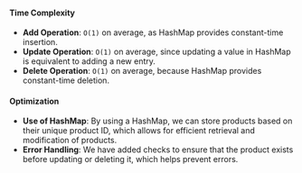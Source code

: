 #### Time Complexity
- **Add Operation**: `O(1)` on average, as HashMap provides constant-time insertion.
- **Update Operation**: `O(1)` on average, since updating a value in HashMap is equivalent to adding a new entry.
- **Delete Operation**: `O(1)` on average, because HashMap provides constant-time deletion.

#### Optimization
- **Use of HashMap**: By using a HashMap, we can store products based on their unique product ID, which allows for efficient retrieval and modification of products.
- **Error Handling**: We have added checks to ensure that the product exists before updating or deleting it, which helps prevent errors.

